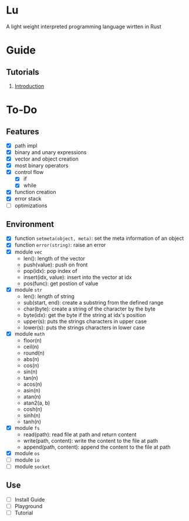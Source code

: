 # Lu

A light weight interpreted programming language wirtten in Rust

# Guide

## Tutorials

1. [Introduction](docs/introduction.md)

# To-Do

## Features
- [x] path impl
- [x] binary and unary expressions
- [x] vector and object creation
- [x] most binary operators
- [x] control flow
  - [x] if
  - [x] while
- [x] function creation
- [x] error stack
- [ ] optimizations
## Environment
- [x] function `setmeta(object, meta)`: set the meta information of an object
- [x] function `error(string)`: raise an error
- [x] module `vec`
  - len(): length of the vector
  - push(value): push on front
  - pop(idx): pop index of
  - insert(idx, value): insert into the vector at idx
  - pos(func): get postion of value
- [x] module `str`
  - len(): length of string
  - sub(start, end): create a substring from the defined range
  - char(byte): create a string of the character by the byte
  - byte(idx): get the byte if the string at idx's position
  - upper(s): puts the strings characters in upper case
  - lower(s): puts the strings characters in lower case
- [x] module `math`
  - floor(n)
  - ceil(n)
  - round(n)
  - abs(n)
  - cos(n)
  - sin(n)
  - tan(n)
  - acos(n)
  - asin(n)
  - atan(n)
  - atan2(a, b)
  - cosh(n)
  - sinh(n)
  - tanh(n)
- [x] module `fs`
  - read(path): read file at path and return content
  - write(path, content): write the content to the file at path
  - append(path, content): append the content to the file at path
- [x] module `os`
- [ ] module `io`
- [ ] module `socket`
## Use
- [ ] Install Guide
- [ ] Playground
- [ ] Tutorial
